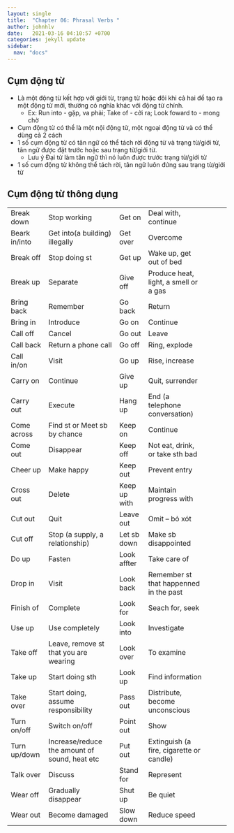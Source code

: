 ```yaml
---
layout: single
title:  "Chapter 06: Phrasal Verbs "
author: johnhlv
date:   2021-03-16 04:10:57 +0700
categories: jekyll update
sidebar:
  nav: "docs"
---
```


## Cụm động từ

* Là một động từ kết hợp với giới từ, trạng từ hoặc đôi khi cả hai để tạo ra một động từ mới, thường có nghĩa khác với động từ chính.
  * Ex: Run into - gặp, va phải; Take of - cởi ra; Look foward to - mong chờ  
* Cụm động từ có thể là một nội động từ, một ngoại động từ và có thể dùng cả 2 cách
* 1 số cụm động từ có tân ngữ có thể tách rời động từ và trạng từ/giới từ, tân ngữ được đặt trước hoặc sau trạng từ/giới từ.
  * Lưu ý Đại từ làm tân ngữ thì nó luôn được trước trạng từ/giới từ
* 1 số cụm động từ không thể tách rời, tân ngữ luôn đứng sau trạng từ/giới từ

## Cụm động từ thông dụng

|                |                                                |               |                                           |   |   |   |
|----------------|------------------------------------------------|---------------|-------------------------------------------|---|---|---|
| Break down     | Stop working                                   | Get on        | Deal with, continue                       |   |   |   |
| Beark in/into  | Get into(a building) illegally                 | Get over      | Overcome                                  |   |   |   |
| Break off      | Stop doing st                                  | Get up        | Wake up, get out of bed                   |   |   |   |
| Break up       | Separate                                       | Give off      | Produce heat, light, a smell or a gas     |   |   |   |
| Bring back     | Remember                                       | Go back       | Return                                    |   |   |   |
| Bring in       | Introduce                                      | Go on         | Continue                                  |   |   |   |
| Call off       | Cancel                                         | Go out        | Leave                                     |   |   |   |
| Call back      | Return a phone call                            | Go off        | Ring, explode                             |   |   |   |
| Call in/on     | Visit                                          | Go up         | Rise, increase                            |   |   |   |
| Carry on       | Continue                                       | Give up       | Quit, surrender                           |   |   |   |
| Carry out      | Execute                                        | Hang up       | End (a telephone conversation)            |   |   |   |
| Come across    | Find st or Meet sb by chance                   | Keep on       | Continue                                  |   |   |   |
| Come out       | Disappear                                      | Keep off      | Not eat, drink, or take sth bad           |   |   |   |
| Cheer up       | Make happy                                     | Keep out      | Prevent entry                             |   |   |   |
| Cross out      | Delete                                         | Keep up with  | Maintain progress with                    |   |   |   |
| Cut out        | Quit                                           | Leave out     | Omit – bỏ xót                             |   |   |   |
| Cut off        | Stop (a supply, a relationship)                | Let sb down   | Make sb disappointed                      |   |   |   |
| Do up          | Fasten                                         | Look affter   | Take care of                              |   |   |   |
| Drop in        | Visit                                          | Look back     | Remember st that happenned in the past    |   |   |   |
| Finish of      | Complete                                       | Look for      | Seach for, seek                           |   |   |   |
| Use up         | Use completely                                 | Look into     | Investigate                               |   |   |   |
| Take off       | Leave, remove st that you are wearing          | Look over     | To examine                                |   |   |   |
| Take up        | Start doing sth                                | Look up       | Find information                          |   |   |   |
| Take over      | Start doing, assume responsibility             | Pass out      | Distribute, become unconscious            |   |   |   |
| Turn on/off    | Switch on/off                                  | Point out     | Show                                      |   |   |   |
| Turn up/down   | Increase/reduce the amount of sound, heat etc  | Put out       | Extinguish (a fire, cigarette or candle)  |   |   |   |
| Talk over      | Discuss                                        | Stand for     | Represent                                 |   |   |   |
| Wear off       | Gradually disappear                            | Shut up       | Be quiet                                  |   |   |   |
| Wear out       | Become damaged                                 | Slow down     | Reduce speed                              |   |   |   |
